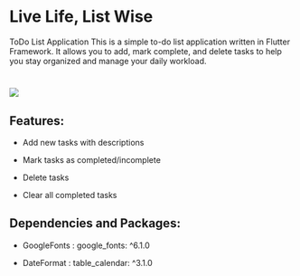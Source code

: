 # Live Life, List Wise


ToDo List Application
This is a simple to-do list application written in Flutter Framework. It allows you to add, mark complete, and delete tasks to help you stay organized and manage your daily workload.

# <img src="https://img.freepik.com/free-vector/businessman-holding-pencil-big-complete-checklist-with-tick-marks_1150-35019.jpg?w=740&t=st=1708969728~exp=1708970328~hmac=8591fbf3ceaab606a51af621cf8be065e5c262d1e917b8e3119e0a4d139cd159"/>

## Features:

  - Add new tasks with descriptions

  - Mark tasks as completed/incomplete

  - Delete tasks

  - Clear all completed tasks

## Dependencies and Packages:

  - GoogleFonts : google_fonts: ^6.1.0
    
  - DateFormat : table_calendar: ^3.1.0

